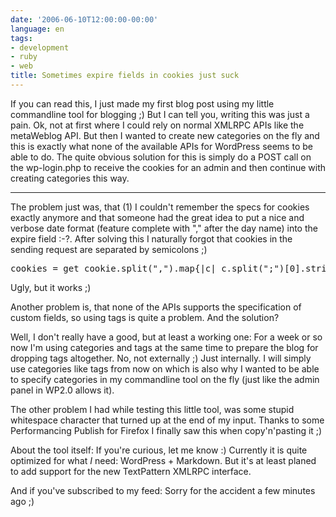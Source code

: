 ```yaml
---
date: '2006-06-10T12:00:00-00:00'
language: en
tags:
- development
- ruby
- web
title: Sometimes expire fields in cookies just suck
---
```



If you can read this, I just made my first blog post using my little commandline tool for blogging ;) But I can tell you, writing this was just a pain. Ok, not at first where I could rely on normal XMLRPC APIs like the metaWeblog API. But then I wanted to create new categories on the fly and this is exactly what none of the available APIs for WordPress seems to be able to do. The quite obvious solution for this is simply do a POST call on the wp-login.php to receive the cookies for an admin and then continue with creating categories this way. 



-------------------------------



The problem just was, that (1) I couldn't remember the specs for cookies exactly anymore and that someone had the great idea to put a nice and verbose date format (feature complete with "," after the day name) into the expire field :-?. After solving this I naturally forgot that cookies in the sending request are separated by semicolons ;)

<pre class="code">cookies = get_cookie.split(&quot;,&quot;).map{|c| c.split(&quot;;&quot;)[0].strip}.reject{|e| e=~/^[0-9]/}.join(&quot;;&quot;)</pre>

Ugly, but it works ;)

Another problem is, that none of the APIs supports the specification of custom fields, so using tags is quite a problem. And the solution?

Well, I don't really have a good, but at least a working one: For a week or so now I'm using categories and tags at the same time to prepare the blog for dropping tags altogether. No, not externally ;) Just internally. I will simply use categories like tags from now on which is also why I wanted to be able to specify categories in my commandline tool on the fly (just like the admin panel in WP2.0 allows it).

The other problem I had while testing this little tool, was some stupid whitespace character that turned up at the end of my input. Thanks to some Performancing Publish for Firefox I finally saw this when copy'n'pasting it ;)

About the tool itself: If you're curious, let me know :) Currently it is quite optimized for what _I_ need: WordPress + Markdown. But it's at least planed to add support for the new TextPattern XMLRPC interface.

And if you've subscribed to my feed: Sorry for the accident a few minutes ago ;)